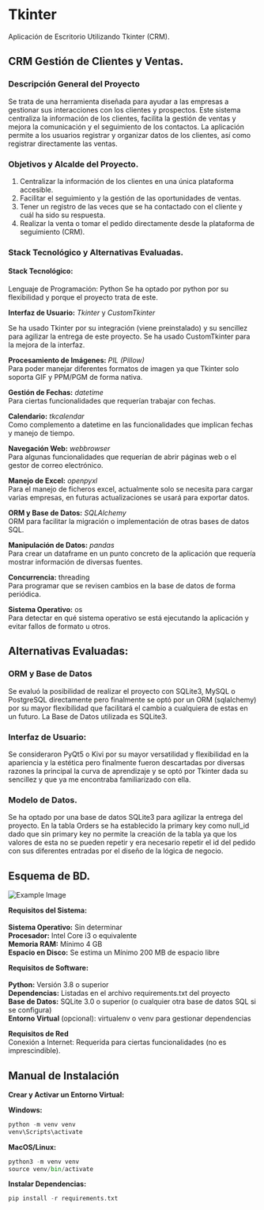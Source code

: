 
# Tkinter
Aplicación de Escritorio Utilizando Tkinter (CRM).

## CRM Gestión de Clientes y Ventas.


### Descripción General del Proyecto
Se trata de una  herramienta diseñada para ayudar a las empresas a gestionar sus interacciones con los clientes y prospectos.
 Este sistema centraliza la información de los clientes, facilita la gestión de ventas y mejora la comunicación y el seguimiento de los contactos. 
La aplicación permite a los usuarios registrar y organizar datos de los clientes, así como registrar directamente las ventas.

### Objetivos y Alcalde del Proyecto.
1. Centralizar la información de los clientes en una única plataforma accesible.
2. Facilitar el seguimiento y la gestión de las oportunidades de ventas.
3. Tener un registro de las veces que se ha contactado con el cliente y cuál ha sido su respuesta.
4. Realizar la venta o tomar el pedido directamente desde la plataforma de seguimiento (CRM).

### Stack Tecnológico y Alternativas Evaluadas.

#### Stack Tecnológico:
Lenguaje de Programación: Python
Se ha optado por python por su flexibilidad y porque el proyecto trata de este.

**Interfaz de Usuario:** *Tkinter* y *CustomTkinter*</br>

Se ha usado Tkinter por su integración (viene preinstalado) y su sencillez para agilizar la entrega de este proyecto. Se ha usado CustomTkinter para la mejora de la interfaz.

**Procesamiento de Imágenes:** *PIL (Pillow)*</br>
Para poder manejar diferentes formatos de imagen ya que Tkinter solo soporta GIF y PPM/PGM de forma nativa.

**Gestión de Fechas:** *datetime*</br>
Para ciertas funcionalidades que requerían trabajar con fechas.

**Calendario:** *tkcalendar*</br>
Como complemento a datetime en las funcionalidades que implican fechas y manejo de tiempo.

**Navegación Web:** *webbrowser*</br>
Para algunas funcionalidades que requerían de abrir páginas web o el gestor de correo electrónico.

**Manejo de Excel:** *openpyxl*</br>
Para el manejo de ficheros excel, actualmente solo se necesita para cargar varias empresas, en futuras actualizaciones se usará para exportar datos.

**ORM y Base de Datos:** *SQLAlchemy*</br>
ORM para facilitar la migración o implementación de otras bases de datos SQL.

**Manipulación de Datos:** *pandas*</br>
Para crear un dataframe en un punto concreto de la aplicación que requería mostrar información de diversas fuentes.

**Concurrencia:** threading</br>
Para programar que se revisen cambios en la base de datos de forma periódica.

**Sistema Operativo:** os</br>
Para detectar en qué sistema operativo se está ejecutando la aplicación y evitar fallos de formato u otros.</br>


## Alternativas Evaluadas:

### ORM y Base de Datos
Se evaluó la posibilidad de realizar el proyecto con SQLite3, MySQL o PostgreSQL directamente pero finalmente se optó por un ORM (sqlalchemy) por su mayor flexibilidad que facilitará el cambio a cualquiera de estas en un futuro.
La Base de Datos utilizada es SQLite3.

### Interfaz de Usuario:
Se consideraron PyQt5 o Kivi por su mayor versatilidad y flexibilidad en la apariencia y la estética pero finalmente fueron descartadas por diversas razones la principal la curva de aprendizaje y se optó por Tkinter dada su sencillez y que ya me encontraba familiarizado con ella.

### Modelo de Datos.
Se ha optado por una base de datos SQLite3 para agilizar  la entrega del proyecto.
En la tabla Orders se ha establecido la primary key como null_id dado que sin primary key no permite la creación de la tabla ya que los valores de esta no se pueden repetir y era necesario repetir el id del pedido con sus diferentes entradas por el diseño de la lógica de negocio.

## Esquema de BD.

![Example Image](https://drive.google.com/uc?id=1rEEtfySStxJ2YSyRcG-2uhtFrWnz8uOK)


**Requisitos del Sistema:** </br> </br>
**Sistema Operativo:** Sin determinar </br>
**Procesador:** Intel Core i3 o equivalente </br>
**Memoria RAM:** Mínimo 4 GB </br>
**Espacio en Disco:** Se estima un Mínimo 200 MB de espacio libre </br>

**Requisitos de Software:** </br> </br>
**Python:** Versión 3.8 o superior </br> 
**Dependencias:** Listadas en el archivo requirements.txt del proyecto </br> 
**Base de Datos:** SQLite 3.0 o superior (o cualquier otra base de datos SQL si se configura) </br> 
**Entorno Virtual** (opcional): virtualenv o venv para gestionar dependencias </br> 

 **Requisitos de Red** </br>
Conexión a Internet: Requerida para ciertas funcionalidades (no es imprescindible).

## Manual de Instalación
**Crear y Activar un Entorno Virtual:**

**Windows:** </br>
```python
python -m venv venv
venv\Scripts\activate
```
**MacOS/Linux:** </br>

```python
python3 -m venv venv
source venv/bin/activate
```
**Instalar Dependencias:** </br>

```python
pip install -r requirements.txt

```

